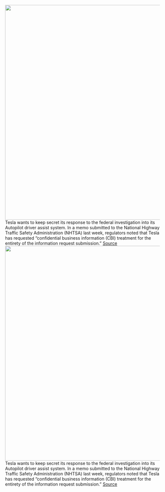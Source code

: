 <img src='https://cdn.vox-cdn.com/thumbor/vk93zLFluqhpffIvT56RtYRTeBM=/0x0:2040x1360/1200x800/filters:focal(857x517:1183x843)/cdn.vox-cdn.com/uploads/chorus_image/image/70041661/tesla.0.jpg' width='700px' /><br/>
Tesla wants to keep secret its response to the federal investigation into its Autopilot driver assist system. In a memo submitted to the National Highway Traffic Safety Administration (NHTSA) last week, regulators noted that Tesla has requested “confidential business information (CBI) treatment for the entirety of the information request submission.”
<a href='https://www.theverge.com/2021/10/25/22744629/tesla-autopilot-secret-response-nhtsa-investigation'> Source <a/><img src='https://cdn.vox-cdn.com/thumbor/vk93zLFluqhpffIvT56RtYRTeBM=/0x0:2040x1360/1200x800/filters:focal(857x517:1183x843)/cdn.vox-cdn.com/uploads/chorus_image/image/70041661/tesla.0.jpg' width='700px' /><br/>
Tesla wants to keep secret its response to the federal investigation into its Autopilot driver assist system. In a memo submitted to the National Highway Traffic Safety Administration (NHTSA) last week, regulators noted that Tesla has requested “confidential business information (CBI) treatment for the entirety of the information request submission.”
<a href='https://www.theverge.com/2021/10/25/22744629/tesla-autopilot-secret-response-nhtsa-investigation'> Source <a/>